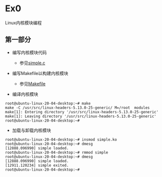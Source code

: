 # Ex0

Linux内核模块编程

## 第一部分

* 编写内核模块代码
  * 参见[simple.c](simple.c) 

* 编写Makefile以构建内核模块
  * 参见[Makefile](Makefile)

* 编译内核模块

```log
root@ubuntu-linux-20-04-desktop:~# make
make -C /usr/src/linux-headers-5.13.0-25-generic/ M=/root  modules
make[1]: Entering directory '/usr/src/linux-headers-5.13.0-25-generic'
make[1]: Leaving directory '/usr/src/linux-headers-5.13.0-25-generic'
root@ubuntu-linux-20-04-desktop:~# 
```

* 加载与卸载内核模块

```log
root@ubuntu-linux-20-04-desktop:~# insmod simple.ko 
root@ubuntu-linux-20-04-desktop:~# dmesg 
[12888.096990] simple loaded.
root@ubuntu-linux-20-04-desktop:~# rmmod simple
root@ubuntu-linux-20-04-desktop:~# dmesg 
[12888.096990] simple loaded.
[12911.120234] simple exited.
root@ubuntu-linux-20-04-desktop:~# 
```
